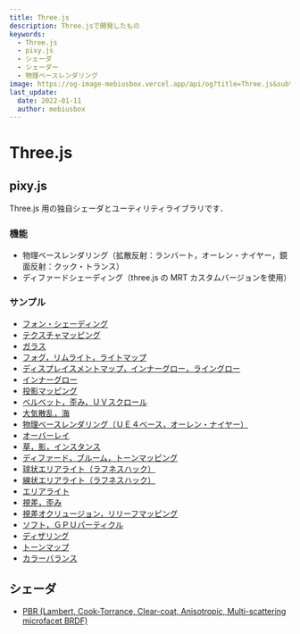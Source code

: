 ```yaml
---
title: Three.js
description: Three.jsで開発したもの
keywords:
  - Three.js
  - pixy.js
  - シェーダ
  - シェーダー
  - 物理ベースレンダリング
image: https://og-image-mebiusbox.vercel.app/api/og?title=Three.js&subtitle=Three.js%E3%81%A7%E9%96%8B%E7%99%BA%E3%81%97%E3%81%9F%E3%82%82%E3%81%AE&date=2023%2F01%2F11
last_update:
  date: 2022-01-11
  author: mebiusbox
---
```


# Three.js

## pixy.js

Three.js 用の独自シェーダとユーティリティライブラリです．

### 機能

- 物理ベースレンダリング（拡散反射：ランバート，オーレン・ナイヤー，鏡面反射：クック・トランス）
- ディファードシェーディング（three.js の MRT カスタムバージョンを使用）

### サンプル

- [フォン・シェーディング](http://mebiusbox.github.io/contents/pixyjs/samples/shader_phong.html)
- [テクスチャマッピング](http://mebiusbox.github.io/contents/pixyjs/samples/shader_texture.html)
- [ガラス](http://mebiusbox.github.io/contents/pixyjs/samples/shader_glass.html)
- [フォグ，リムライト，ライトマップ](http://mebiusbox.github.io/contents/pixyjs/samples/shader_fog.html)
- [ディスプレイスメントマップ，インナーグロー，ライングロー](http://mebiusbox.github.io/contents/pixyjs/samples/shader_displacement.html)
- [インナーグロー](http://mebiusbox.github.io/contents/pixyjs/samples/shader_innerglow.html)
- [投影マッピング](http://mebiusbox.github.io/contents/pixyjs/samples/shader_projection.html)
- [ベルベット，歪み，ＵＶスクロール](http://mebiusbox.github.io/contents/pixyjs/samples/shader_velvet.html)
- [大気散乱，海](http://mebiusbox.github.io/contents/pixyjs/samples/shader_sky.html)
- [物理ベースレンダリング（ＵＥ４ベース，オーレン・ナイヤー）](http://mebiusbox.github.io/contents/pixyjs/samples/shader_standard.html)
- [オーバーレイ](http://mebiusbox.github.io/contents/pixyjs/samples/shader_overlay.html)
- [草，影，インスタンス](http://mebiusbox.github.io/contents/pixyjs/samples/shader_grass.html)
- [ディファード，ブルーム，トーンマッピング](http://mebiusbox.github.io/contents/pixyjs/samples/shader_deferred.html)
- [球状エリアライト（ラフネスハック）](http://mebiusbox.github.io/contents/pixyjs/samples/shader_area_light_hack.html)
- [線状エリアライト（ラフネスハック）](http://mebiusbox.github.io/contents/pixyjs/samples/shader_tube_light_hack.html)
- [エリアライト](http://mebiusbox.github.io/contents/pixyjs/samples/shader_area_light.html)
- [視差，歪み](http://mebiusbox.github.io/contents/pixyjs/samples/shader_parallax.html)
- [視差オクリュージョン，リリーフマッピング](http://mebiusbox.github.io/contents/pixyjs/samples/shader_parallax_occlusion.html)
- [ソフト，ＧＰＵパーティクル](http://mebiusbox.github.io/contents/pixyjs/samples/softparticle.html)
- [ディザリング](http://mebiusbox.github.io/contents/pixyjs/samples/shader_dither.html)
- [トーンマップ](http://mebiusbox.github.io/contents/pixyjs/samples/shader_tonemap.html)
- [カラーバランス](http://mebiusbox.github.io/contents/pixyjs/samples/shader_colorbalance.html)

## シェーダ

- [PBR (Lambert, Cook-Torrance, Clear-coat, Anisotropic, Multi-scattering microfacet BRDF)](http://mebiusbox.github.io/contents/pbrwip/)
